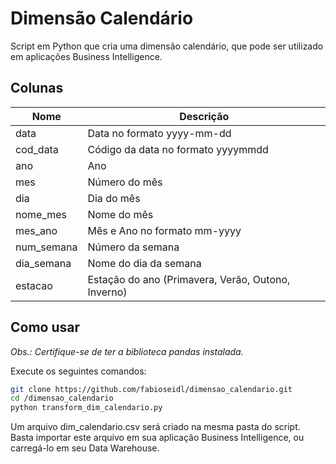 # Dimensão Calendário
Script em Python que cria uma dimensão calendário, que pode ser utilizado em aplicações Business Intelligence.

## Colunas

Nome        | Descrição
------------|----------
data        | Data no formato yyyy-mm-dd
cod_data    | Código da data no formato yyyymmdd
ano         | Ano
mes         | Número do mês
dia         | Dia do mês
nome_mes    | Nome do mês
mes_ano     | Mês e Ano no formato mm-yyyy
num_semana  | Número da semana
dia_semana  | Nome do dia da semana
estacao     | Estação do ano (Primavera, Verão, Outono, Inverno)

## Como usar

_Obs.: Certifique-se de ter a biblioteca pandas instalada._

Execute os seguintes comandos:

~~~bash
git clone https://github.com/fabioseidl/dimensao_calendario.git
cd /dimensao_calendario
python transform_dim_calendario.py
~~~~

Um arquivo dim_calendario.csv será criado na mesma pasta do script. Basta importar este arquivo em sua aplicação Business Intelligence, ou carregá-lo em seu Data Warehouse.